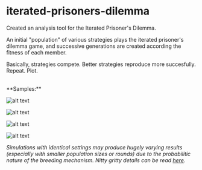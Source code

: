  # iterated-prisoners-dilemma
Created an analysis tool for the Iterated Prisoner's Dilemma.

An initial "population" of various strategies plays the iterated prisoner's dilemma game, and successive generations are created according the fitness of each member.
  
Basically, strategies compete. Better strategies reproduce more succesfully. Repeat. Plot.<br />

<br />
**Samples:**

![alt text](https://github.com/shoyo-inokuchi/iterated-prisoners-dilemma/blob/master/samples/default.png)

![alt text](https://github.com/shoyo-inokuchi/iterated-prisoners-dilemma/blob/master/samples/all.png)

![alt text](https://github.com/shoyo-inokuchi/iterated-prisoners-dilemma/blob/master/samples/all.png)

![alt text](https://github.com/shoyo-inokuchi/iterated-prisoners-dilemma/blob/master/samples/tfts_tester.png)

*Simulations with identical settings may produce hugely varying results (especially with smaller population sizes or rounds) due to the probabilitic nature of the breeding mechanism. Nitty gritty details can be read [here](./evolution-ipd.pdf).*
